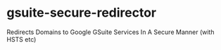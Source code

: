 # gsuite-secure-redirector
Redirects Domains to Google GSuite Services In A Secure Manner (with HSTS etc)
